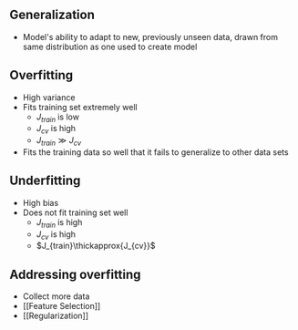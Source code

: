 ## Generalization

- Model's ability to adapt to new, previously unseen data, drawn from same distribution as one used to create model

## Overfitting

- High variance
- Fits training set extremely well
	- $J_{train}$ is low
	- $J_{cv}$ is high
	- $J_{train}\gg{J_{cv}}$
- Fits the training data so well that it fails to generalize to other data sets

## Underfitting

- High bias
- Does not fit training set well
	- $J_{train}$ is high
	- $J_{cv}$ is high
	- $J_{train}\thickapprox{J_{cv}}$

## Addressing overfitting

- Collect more data
- [[Feature Selection]]
- [[Regularization]]
